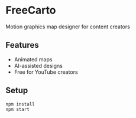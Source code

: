  # FreeCarto  
    
Motion graphics map designer for content creators  

## Features  
- Animated maps  
- AI-assisted designs  
- Free for YouTube creators   

## Setup   
```bash
npm install
npm start
